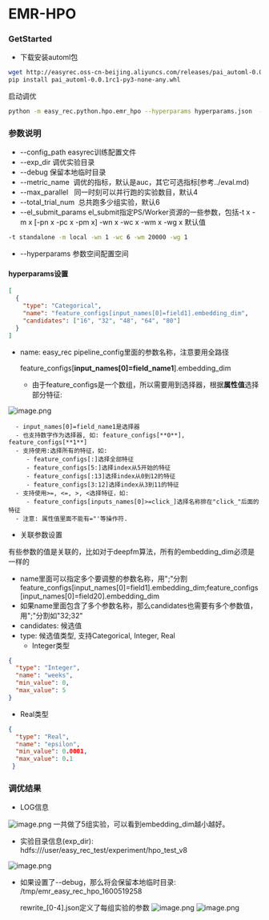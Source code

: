 # EMR-HPO

### GetStarted

- 下载安装automl包

```bash
wget http://easyrec.oss-cn-beijing.aliyuncs.com/releases/pai_automl-0.0.1rc1-py3-none-any.whl
pip install pai_automl-0.0.1rc1-py3-none-any.whl
```

启动调优

```bash
python -m easy_rec.python.hpo.emr_hpo --hyperparams hyperparams.json  --config_path ./dwd_avazu_ctr_deepmodel.config --exp_dir hdfs:///user/easy_rec_test/experiment/hpo_test
```

### 参数说明

- --config_path  easyrec训练配置文件
- --exp_dir  调优实验目录
- --debug  保留本地临时目录
- --metric_name  调优的指标，默认是auc，其它可选指标\[参考../eval.md)
- --max_parallel   同一时刻可以并行跑的实验数目，默认4
- --total_trial_num  总共跑多少组实验，默认6
- --el_submit_params  el_submit指定PS/Worker资源的一些参数，包括-t x -m x \[-pn x -pc x -pm x\] -wn x -wc x -wm x -wg x 默认值

```bash
-t standalone -m local -wn 1 -wc 6 -wm 20000 -wg 1
```

- --hyperparams 参数空间配置空间

#### hyperparams设置

```json
[
  {
    "type": "Categorical",
    "name": "feature_configs[input_names[0]=field1].embedding_dim",
    "candidates": ["16", "32", "48", "64", "80"]
  }
]
```

- name:  easy_rec pipeline_config里面的参数名称，注意要用全路径

  feature_configs\[**input_names\[0\]=field_name1**\].embedding_dim

  - 由于feature_configs是一个数组，所以需要用到选择器，根据**属性值**选择部分特征:

![image.png](../../images/automl/pai_field.png)

```
  - input_names[0]=field_name1是选择器
  - 也支持数字作为选择器, 如: feature_configs[**0**], feature_configs[**1**]
  - 支持使用:选择所有的特征，如:
     - feature_configs[:]选择全部特征
     - feature_configs[5:]选择index从5开始的特征
     - feature_configs[:13]选择index从0到12的特征
     - feature_configs[3:12]选择index从3到11的特征
  - 支持使用>=, <=, >, <选择特征，如:
     - feature_configs[inputs_names[0]>=click_]选择名称排在"click_"后面的特征
  - 注意: 属性值里面不能有="'等操作符.
```

- 关联参数设置

有些参数的值是关联的，比如对于deepfm算法，所有的embedding_dim必须是一样的

- name里面可以指定多个要调整的参数名称，用";"分割feature_configs\[input_names\[0\]=field1\].embedding_dim;feature_configs\[input_names\[0\]=field20\].embedding_dim
- 如果name里面包含了多个参数名称，那么candidates也需要有多个参数值，用";"分割如"32;32"
- candidates: 候选值
- type: 候选值类型, 支持Categorical, Integer, Real
  - Integer类型

```json
{
  "type": "Integer",
  "name": "weeks",
  "min_value": 0,
  "max_value": 5
}
```

- Real类型

```json
{
  "type": "Real",
  "name": "epsilon",
  "min_value": 0.0001,
  "max_value": 0.1
 }
```

### 调优结果

- LOG信息

![image.png](../../images/automl/emr_log.png)
一共做了5组实验，可以看到embedding_dim越小越好。

- 实验目录信息(exp_dir):  hdfs:///user/easy_rec_test/experiment/hpo_test_v8

![image.png](../../images/automl/emr_exp.png)

- 如果设置了--debug，那么将会保留本地临时目录: /tmp/emr_easy_rec_hpo_1600519258

  rewrite\_\[0-4\].json定义了每组实验的参数
  ![image.png](../../images/automl/emr_json.png)
  ![image.png](../../images/automl/emr_json2.png)
